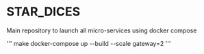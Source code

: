 # STAR_DICES
Main repository to launch all micro-services using docker compose

'''
make
docker-compose up --build --scale gateway=2
'''
